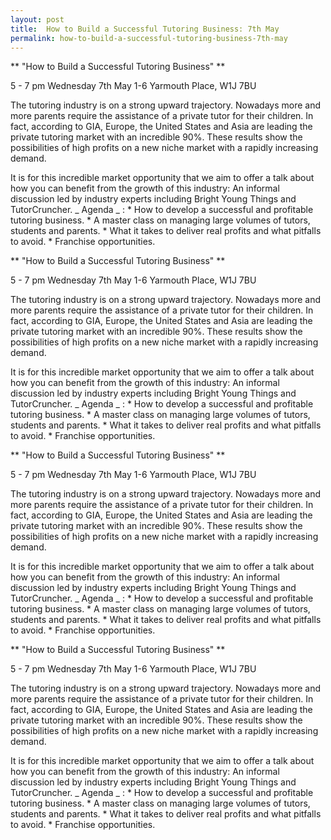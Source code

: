 ```yaml
---
layout: post
title:  How to Build a Successful Tutoring Business: 7th May
permalink: how-to-build-a-successful-tutoring-business-7th-may
---
```

** "How to Build a Successful Tutoring Business" **

5 - 7 pm Wednesday 7th May 1-6 Yarmouth Place, W1J 7BU

The tutoring industry is on a strong upward trajectory. Nowadays more and more
parents require the assistance of a private tutor for their children. In fact,
according to GIA, Europe, the United States and Asia are leading the private
tutoring market with an incredible 90%. These results show the possibilities
of high profits on a new niche market with a rapidly increasing demand.

It is for this incredible market opportunity that we aim to offer a talk about
how you can benefit from the growth of this industry: An informal discussion
led by industry experts including Bright Young Things and TutorCruncher. _
Agenda _ : * How to develop a successful and profitable tutoring business. * A
master class on managing large volumes of tutors, students and parents. * What
it takes to deliver real profits and what pitfalls to avoid. * Franchise
opportunities.

** "How to Build a Successful Tutoring Business" **

5 - 7 pm Wednesday 7th May 1-6 Yarmouth Place, W1J 7BU

The tutoring industry is on a strong upward trajectory. Nowadays more and more
parents require the assistance of a private tutor for their children. In fact,
according to GIA, Europe, the United States and Asia are leading the private
tutoring market with an incredible 90%. These results show the possibilities
of high profits on a new niche market with a rapidly increasing demand.

It is for this incredible market opportunity that we aim to offer a talk about
how you can benefit from the growth of this industry: An informal discussion
led by industry experts including Bright Young Things and TutorCruncher. _
Agenda _ : * How to develop a successful and profitable tutoring business. * A
master class on managing large volumes of tutors, students and parents. * What
it takes to deliver real profits and what pitfalls to avoid. * Franchise
opportunities.

** "How to Build a Successful Tutoring Business" **

5 - 7 pm Wednesday 7th May 1-6 Yarmouth Place, W1J 7BU

The tutoring industry is on a strong upward trajectory. Nowadays more and more
parents require the assistance of a private tutor for their children. In fact,
according to GIA, Europe, the United States and Asia are leading the private
tutoring market with an incredible 90%. These results show the possibilities
of high profits on a new niche market with a rapidly increasing demand.

It is for this incredible market opportunity that we aim to offer a talk about
how you can benefit from the growth of this industry: An informal discussion
led by industry experts including Bright Young Things and TutorCruncher. _
Agenda _ : * How to develop a successful and profitable tutoring business. * A
master class on managing large volumes of tutors, students and parents. * What
it takes to deliver real profits and what pitfalls to avoid. * Franchise
opportunities.

** "How to Build a Successful Tutoring Business" **

5 - 7 pm Wednesday 7th May 1-6 Yarmouth Place, W1J 7BU

The tutoring industry is on a strong upward trajectory. Nowadays more and more
parents require the assistance of a private tutor for their children. In fact,
according to GIA, Europe, the United States and Asia are leading the private
tutoring market with an incredible 90%. These results show the possibilities
of high profits on a new niche market with a rapidly increasing demand.

It is for this incredible market opportunity that we aim to offer a talk about
how you can benefit from the growth of this industry: An informal discussion
led by industry experts including Bright Young Things and TutorCruncher. _
Agenda _ : * How to develop a successful and profitable tutoring business. * A
master class on managing large volumes of tutors, students and parents. * What
it takes to deliver real profits and what pitfalls to avoid. * Franchise
opportunities.
